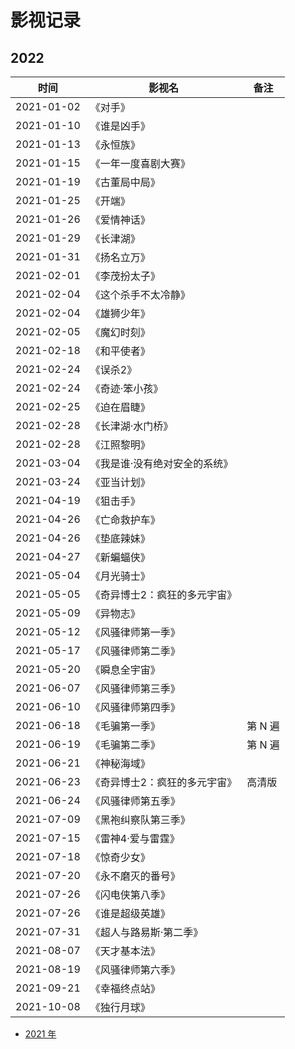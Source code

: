 # 影视记录


## 2022


时间 | 影视名 | 备注
-----|------|-----
2021-01-02 | 《对手》 | 
2021-01-10 | 《谁是凶手》 |
2021-01-13 | 《永恒族》 | 
2021-01-15 | 《一年一度喜剧大赛》 | 
2021-01-19 | 《古董局中局》 | 
2021-01-25 | 《开端》 | 
2021-01-26 | 《爱情神话》 | 
2021-01-29 | 《长津湖》 | 
2021-01-31 | 《扬名立万》 | 
2021-02-01 | 《李茂扮太子》 | 
2021-02-04 | 《这个杀手不太冷静》 | 
2021-02-04 | 《雄狮少年》 | 
2021-02-05 | 《魔幻时刻》 | 
2021-02-18 | 《和平使者》 | 
2021-02-24 | 《误杀2》 | 
2021-02-24 | 《奇迹·笨小孩》 | 
2021-02-25 | 《迫在眉睫》 | 
2021-02-28 | 《长津湖·水门桥》 | 
2021-02-28 | 《江照黎明》 | 
2021-03-04 | 《我是谁·没有绝对安全的系统》 | 
2021-03-24 | 《亚当计划》 | 
2021-04-19 | 《狙击手》 | 
2021-04-26 | 《亡命救护车》 | 
2021-04-26 | 《垫底辣妹》 | 
2021-04-27 | 《新蝙蝠侠》 | 
2021-05-04 | 《月光骑士》 | 
2021-05-05 | 《奇异博士2：疯狂的多元宇宙》 | 
2021-05-09 | 《异物志》 |
2021-05-12 | 《风骚律师第一季》 |
2021-05-17 | 《风骚律师第二季》 |
2021-05-20 | 《瞬息全宇宙》 |
2021-06-07 | 《风骚律师第三季》 |
2021-06-10 | 《风骚律师第四季》 |
2021-06-18 | 《毛骗第一季》 | 第 N 遍
2021-06-19 | 《毛骗第二季》 | 第 N 遍
2021-06-21 | 《神秘海域》 | 
2021-06-23 | 《奇异博士2：疯狂的多元宇宙》 | 高清版
2021-06-24 | 《风骚律师第五季》 | 
2021-07-09 | 《黑袍纠察队第三季》 |
2021-07-15 | 《雷神4·爱与雷霆》 |
2021-07-18 | 《惊奇少女》 |
2021-07-20 | 《永不磨灭的番号》 |
2021-07-26 | 《闪电侠第八季》 |
2021-07-26 | 《谁是超级英雄》 |
2021-07-31 | 《超人与路易斯·第二季》 |
2021-08-07 | 《天才基本法》 |
2021-08-19 | 《风骚律师第六季》 |
2021-09-21 | 《幸福终点站》 |
2021-10-08 | 《独行月球》 |

- [2021 年](2021.md)



